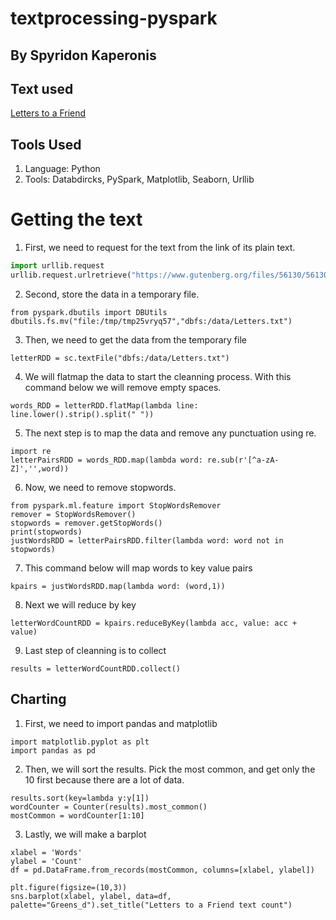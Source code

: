 # textprocessing-pyspark

## By Spyridon Kaperonis

## Text used 
  [Letters to a Friend](https://www.gutenberg.org/files/56130/56130-h/56130-h.htm)

## Tools Used
1. Language: Python
2. Tools: Databdircks, PySpark, Matplotlib, Seaborn, Urllib

# Getting the text

1. First, we need to request for the text from the link of its plain text. 

```python
import urllib.request
urllib.request.urlretrieve("https://www.gutenberg.org/files/56130/56130-h/56130-h.htm")

```

2. Second, store the data in a temporary file.

```
from pyspark.dbutils import DBUtils
dbutils.fs.mv("file:/tmp/tmp25vryq57","dbfs:/data/Letters.txt")
```

3. Then, we need to get the data from the temporary file

```
letterRDD = sc.textFile("dbfs:/data/Letters.txt")
```

4. We will flatmap the data to start the cleanning process. With this command below we will remove empty spaces. 

```
words_RDD = letterRDD.flatMap(lambda line: line.lower().strip().split(" "))
```

5. The next step is to map the data and remove any punctuation using re.

```
import re
letterPairsRDD = words_RDD.map(lambda word: re.sub(r'[^a-zA-Z]','',word))
```

6. Now, we need to remove stopwords. 

```
from pyspark.ml.feature import StopWordsRemover
remover = StopWordsRemover()
stopwords = remover.getStopWords()
print(stopwords)
justWordsRDD = letterPairsRDD.filter(lambda word: word not in stopwords)
```

7. This command below will map words to key value pairs

```
kpairs = justWordsRDD.map(lambda word: (word,1))
```

8. Next we will reduce by key

```
letterWordCountRDD = kpairs.reduceByKey(lambda acc, value: acc + value)
```

9. Last step of cleanning is to collect

```
results = letterWordCountRDD.collect()
```

## Charting

1. First, we need to import pandas and matplotlib

```
import matplotlib.pyplot as plt
import pandas as pd
```

2. Then, we will sort the results. Pick the most common, and get only the 10 first because there are a lot of data.

```
results.sort(key=lambda y:y[1])
wordCounter = Counter(results).most_common()
mostCommon = wordCounter[1:10]

```
3. Lastly, we will make a barplot

```
xlabel = 'Words'
ylabel = 'Count'
df = pd.DataFrame.from_records(mostCommon, columns=[xlabel, ylabel])

plt.figure(figsize=(10,3))
sns.barplot(xlabel, ylabel, data=df, palette="Greens_d").set_title("Letters to a Friend text count")
```
